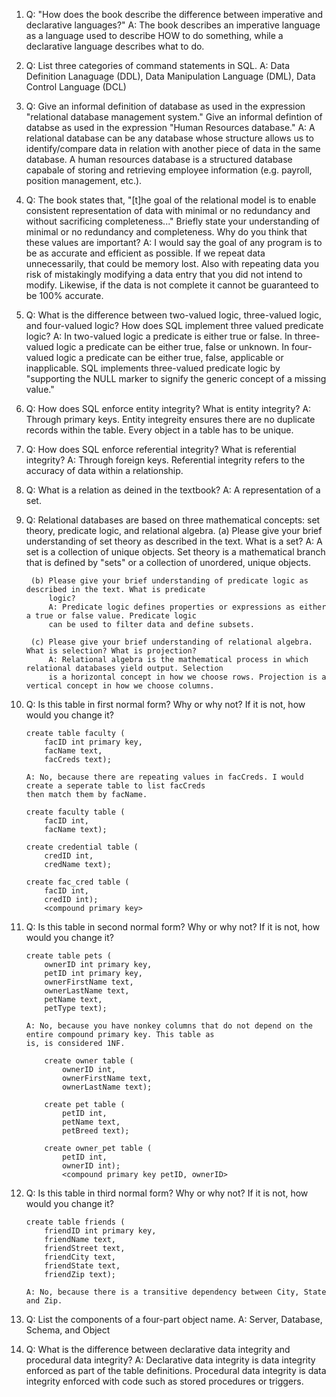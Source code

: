 1. Q: "How does the book describe the difference between imperative and declarative languages?"
		A: The book describes an imperative language as a language used to describe HOW to do something,
		while a declarative language describes what to do.
	
2. Q: List three categories of command statements in SQL.
		A: Data Definition Lanaguage (DDL), Data Manipulation Language (DML), Data Control Language (DCL)
	
3. Q: Give an informal definition of database as used in the expression "relational database management
	system." Give an informal defintion of databse as used in the expression "Human Resources database."
		A: A relational database can be any database whose structure allows us to identify/compare data in
		relation with another piece of data in the same database. A human resources database is a structured
		database capabale of storing and retrieving employee information (e.g. payroll, position management, etc.).
	
4. Q: The book states that, "[t]he goal of the relational model is to enable consistent representation
	of data with minimal or no redundancy and without sacrificing completeness..." Briefly state your
	understanding of minimal or no redundancy and completeness. Why do you think that these values are
	important?
		A: I would say the goal of any program is to be as accurate and efficient as possible. If we repeat
		data unnecessarily, that could be memory lost. Also with repeating data you risk of mistakingly modifying a 
		data entry that you did not intend to modify. Likewise, if the data is not complete it cannot be guaranteed to be 100% accurate.

5. Q: What is the difference between two-valued logic, three-valued logic, and four-valued logic? How does
	SQL implement three valued predicate logic?
		A: In two-valued logic a predicate is either true or false. In three-valued logic a predicate can
		be either true, false or unknown. In four-valued logic a predicate can be either true, false, applicable
		or inapplicable. SQL implements three-valued predicate logic by "supporting the NULL marker to signify
		the generic concept of a missing value."
		
6. Q: How does SQL enforce entity integrity? What is entity integrity?
		A: Through primary keys. Entity integreity ensures there are no duplicate records within the table.
		Every object in a table has to be unique.
		
7. Q: How does SQL enforce referential integrity? What is referential integrity?
		A: Through foreign keys. Referential integrity refers to the accuracy of data within a relationship.
		
8. Q: What is a relation as deined in the textbook?
		A: A representation of a set.
		
9. Q: Relational databases are based on three mathematical concepts: set theory, predicate logic, and relational
	algebra.
		(a) Please give your brief understanding of set theory as described in the text. What is a set?
			A: A set is a collection of unique objects. Set theory is a mathematical branch that is defined by
			"sets" or a collection of unordered, unique objects.
		
		(b) Please give your brief understanding of predicate logic as described in the text. What is predicate
			logic?
			A: Predicate logic defines properties or expressions as either a true or false value. Predicate logic
			can be used to filter data and define subsets.
		
		(c) Please give your brief understanding of relational algebra. What is selection? What is projection?
			A: Relational algebra is the mathematical process in which relational databases yield output. Selection
			is a horizontal concept in how we choose rows. Projection is a vertical concept in how we choose columns.
	
10. Q: Is this table in first normal form? Why or why not? If it is not, how would you change it?
		
		create table faculty (
			facID int primary key,
			facName text,
			facCreds text);
			
		A: No, because there are repeating values in facCreds. I would create a seperate table to list facCreds
		then match them by facName.
		
		create faculty table (
			facID int,
			facName text);
			
		create credential table (
			credID int,
			credName text);
			
		create fac_cred table (
			facID int,
			credID int);
			<compound primary key>
		
11. Q: Is this table in second normal form? Why or why not? If it is not, how would you change it?

		create table pets (
			ownerID int primary key,
			petID int primary key,
			ownerFirstName text,
			ownerLastName text,
			petName text,
			petType text);
			
		A: No, because you have nonkey columns that do not depend on the entire compound primary key. This table as
		is, is considered 1NF.
		
			create owner table (
				ownerID int,
				ownerFirstName text,
				ownerLastName text);
				
			create pet table (
				petID int,
				petName text,
				petBreed text);
				
			create owner_pet table (
				petID int,
				ownerID int);
				<compound primary key petID, ownerID>
		
12. Q: Is this table in third normal form? Why or why not? If it is not, how would you change it?

		create table friends (
			friendID int primary key,
			friendName text,
			friendStreet text,
			friendCity text,
			friendState text,
			friendZip text);
			
		A: No, because there is a transitive dependency between City, State and Zip.
		
13. Q: List the components of a four-part object name.
		A: Server, Database, Schema, and Object
		
14. Q: What is the difference between declarative data integrity and procedural data integrity?
		A: Declarative data integrity is data integrity enforced as part of the table definitions. Procedural
		data integrity is data integrity enforced with code such as stored procedures or triggers.
